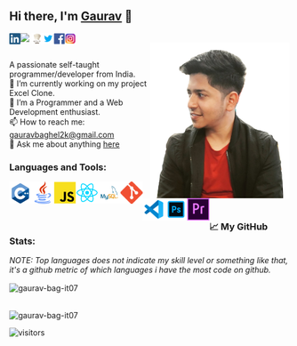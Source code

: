 
## Hi there, I'm [Gaurav](https://github.com/gaurav-bag-it07) 👋

<!--<h3><span class="font-weight:normal" align="left">Connect with me:</span></h3>-->
<p align="left"> 
 <a href="https://linkedin.com/in/gauravb2k" target="blank"><img align="left" width="20" height="20" src="https://github.com/gaurav-bag-it07/gaurav-bag-it07/blob/main/assets/linkedIn_PNG32.png?raw=true" alt="gauravb2k" /></a>
 <a href="https://www.leetcode.com/gauravb2k" target="blank"><img align="left" width="20" height="20" src="https://user-images.githubusercontent.com/56120622/118120413-7a0a4500-b40d-11eb-84ed-71a55552817e.png" alt="gauravb2k"/></a>
 <a href="https://www.codechef.com/users/gauravb2k" target="blank"><img align="left" width="20" height="20" src="assets/CodeChef (@codechef).jfif" alt="gauravb2k" /></a>
<a href="https://twitter.com/gauravbaghel2k" target="blank"><img align="left" width="20" height="20" src="https://github.com/gaurav-bag-it07/gaurav-bag-it07/blob/main/assets/icons8-twitter-480.png?raw=true" alt="gauravbaghel2k" /></a>
<a href="https://www.facebook.com/profile.php?id=100028055211324" target="blank"><img align="left" width="20" height="20" src="https://github.com/gaurav-bag-it07/gaurav-bag-it07/blob/main/assets/facebook_logos_PNG19748.png?raw=true" alt="gaurav baghel" /></a>
<a href="https://instagram.com/_gauravbaghel" target="blank"><img align="left" width="20" height="20" src="https://github.com/gaurav-bag-it07/gaurav-bag-it07/blob/main/assets/580b57fcd9996e24bc43c521.png?raw=true" alt="_gauravbaghel" /></a>
</p>
<br/>

<img align= "right" src="https://github.com/gaurav-bag-it07/gaurav-bag-it07/blob/main/assets/IMG_20200321_124912_753_burned.png?raw=true" width="250" height="280" />

<br />A passionate self-taught programmer/developer from India. 
<br />🔭 I’m currently working on my project Excel Clone.
<br />🌱 I’m a Programmer and a Web Development enthusiast.
<br />📫 How to reach me: gauravbaghel2k@gmail.com
<br />💬 Ask me about anything [here](https://github.com/gaurav-bag-it07/gaurav-bag-it07/issues)
<br />




### Languages and Tools:
 
<img align="left" width="40" height="40" src ="https://github.com/gaurav-bag-it07/gaurav-bag-it07/blob/main/assets/c-logo-icon-28389.png?raw=true"> 
<img align="left" width="40" height="40" src ="https://github.com/gaurav-bag-it07/gaurav-bag-it07/blob/main/assets/java.png?raw=true"> 
<img align="left" width="40" height="40" src ="https://github.com/gaurav-bag-it07/gaurav-bag-it07/blob/main/assets/javascript-39404.png?raw=true"> 
<img align="left" width="40" height="40" src ="https://github.com/gaurav-bag-it07/gaurav-bag-it07/blob/main/assets/iconfinder_React.js_logo_1174949.png?raw=true"> 
<img align="left" width="40" height="40" src ="https://github.com/gaurav-bag-it07/gaurav-bag-it07/blob/main/assets/MySQL-Logo.wine.png?raw=true">
<img align="left" width="40" height="40" src ="https://github.com/gaurav-bag-it07/gaurav-bag-it07/blob/main/assets/Git-Icon-1788C.png?raw=true">
<img align="left" width="40" height="40" src ="https://github.com/gaurav-bag-it07/gaurav-bag-it07/blob/main/assets/icons8-visual-studio-code-2019-240.png?raw=true">
<img align="left" width="40" height="40" src ="https://github.com/gaurav-bag-it07/gaurav-bag-it07/blob/main/assets/icons8-adobe-photoshop-480.png?raw=true">
<img align="left" width="40" height="40" src ="https://github.com/gaurav-bag-it07/gaurav-bag-it07/blob/main/assets/adobe-premiere-pro-logo.png?raw=true">


<br />
<br />


<!-- <br /> <p align="left"> <img src="https://komarev.com/ghpvc/?username=gaurav-bag-it07&label=Profile%20views&color=0e75b6&style=flat" alt="gaurav-bag-it07" /> </p>

<!-- <p align="left"> <a href="https://github.com/ryo-ma/github-profile-trophy"><img src="https://github-profile-trophy.vercel.app/?username=gaurav-bag-it07" alt="gaurav-bag-it07" /></a> </p>

<!-- <p align="left"> <a href="https://twitter.com/gauravbaghel2k" target="blank"><img src="https://img.shields.io/twitter/follow/gauravbaghel2k?logo=twitter&style=for-the-badge" alt="gauravbaghel2k" /></a> </p> -->




### 📈 My GitHub Stats:
<p><i> <span class="font-weight:normal"> NOTE: Top languages does not indicate my skill level or something like that, it's a github metric of which languages i have the most code on github. </span></i></p>


<img align="center" src="https://github-readme-stats.vercel.app/api?username=gaurav-bag-it07&show_icons=true&locale=en" alt="gaurav-bag-it07" />
<p><br /><img align="center" src="https://github-readme-stats.vercel.app/api/top-langs?username=gaurav-bag-it07&show_icons=true&locale=en&layout=compact" alt="gaurav-bag-it07" /></p>


![visitors](https://visitor-badge.glitch.me/badge?page_id=gaurav-bag-it07.visitor-badge)

<!-- <p><img align="center" src="https://github-readme-streak-stats.herokuapp.com/?user=gaurav-bag-it07&" alt="gaurav-bag-it07" /></p> -->




